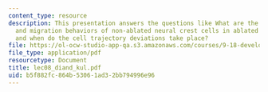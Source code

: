 ```yaml
---
content_type: resource
description: This presentation answers the questions like What are the cell trajectories
  and migration behaviors of non-ablated neural crest cells in ablated embryos? Where
  and when do the cell trajectory deviations take place?
file: https://ol-ocw-studio-app-qa.s3.amazonaws.com/courses/9-18-developmental-neurobiology-spring-2005/b5f882fc864b53061ad32bb794996e96_lec08_diand_kul.pdf
file_type: application/pdf
resourcetype: Document
title: lec08_diand_kul.pdf
uid: b5f882fc-864b-5306-1ad3-2bb794996e96
---
```

